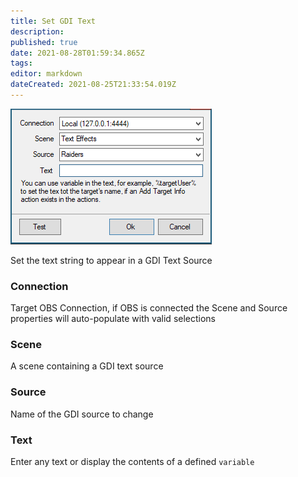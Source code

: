 ```yaml
---
title: Set GDI Text
description:
published: true
date: 2021-08-28T01:59:34.865Z
tags:
editor: markdown
dateCreated: 2021-08-25T21:33:54.019Z
---
```



![GDI Text Source](/119720707-39291c00-be62-11eb-9145-66cbc7359096.png)

Set the text string to appear in a GDI Text Source

### Connection

Target OBS Connection, if OBS is connected the Scene and Source properties will auto-populate with valid selections

### Scene

A scene containing a GDI text source

### Source

Name of the GDI source to change

### Text

Enter any text or display the contents of a defined `variable`  